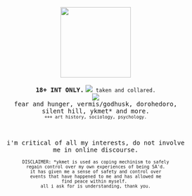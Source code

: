 <p align="center"><img src="https://sewerwolfx.neocities.org/graphics/graphics/gifs/14grey/60.gif" width="160"><br>
<br><b><samp>18+ INT ONLY.</samp></b>
<code><img src="https://files.catbox.moe/b415cn.webp"> taken and collared.</code>
<br>
<img src="https://files.catbox.moe/k0fn7y.png"><br>
<samp>fear and hunger, vermis/godhusk,
dorohedoro,<br>silent hill, ykmet* and more.</samp>
<br><sub><code>+++ art history, sociology, psychology.</code></sub></p>
<br>
<p align="center"><samp>i'm critical of all my interests,
do not involve <br>me in online discourse.</samp></p>



<p align="center"><sub><code>DISCLAIMER: *ykmet is used as coping mechinism to safely
regain control over my own experiences of being SA'd.
it has given me a sense of safety and control over
events that have happened to me and has allowed me
find peace within myself. 
all i ask for is understanding, thank you.</code></sub>
<br><br><br>
</p>
